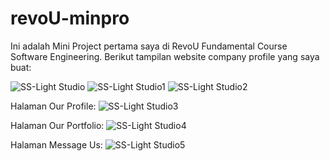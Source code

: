 # revoU-minpro
Ini adalah Mini Project pertama saya di RevoU Fundamental Course Software Engineering.
Berikut tampilan website company profile yang saya buat:

![SS-Light Studio](https://user-images.githubusercontent.com/4425860/220807947-3375ff08-e21c-4e0f-bea7-4d02ff0c0ce7.jpg)
![SS-Light Studio1](https://user-images.githubusercontent.com/4425860/220807949-34b51e60-c9a0-40f8-aeb0-c526373c0e15.jpg)
![SS-Light Studio2](https://user-images.githubusercontent.com/4425860/220807953-9eb2a390-43d9-4a6f-a35c-af2780f1abfb.jpg)

Halaman Our Profile:
![SS-Light Studio3](https://user-images.githubusercontent.com/4425860/220808557-eb55ff12-3b1b-44df-8b86-09b18ce4c989.jpg)

Halaman Our Portfolio:
![SS-Light Studio4](https://user-images.githubusercontent.com/4425860/220853759-a72ab36d-1c8e-4a63-a095-f6a0e2ba71b0.jpg)

Halaman Message Us:
![SS-Light Studio5](https://user-images.githubusercontent.com/4425860/220853875-4f5a3320-f1f3-4850-965c-39956fc17a98.jpg)
